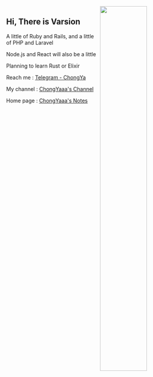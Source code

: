 
  <img align="right" src="https://github-readme-stats.vercel.app/api?username=Varsion&show_icons=true" width="50%" />



## Hi, There is Varsion

A little of Ruby and Rails, and a little of PHP and Laravel

Node.js and React will also be a little

Planning to learn Rust or Elixir




Reach me	 : [Telegram - ChongYa](https://t.me/Varsion)

My channel  : [ChongYaaa's Channel](https://t.me/cynight)

Home page  : [ChongYaaa's Notes](https://blog.chongyaaa.pro)

